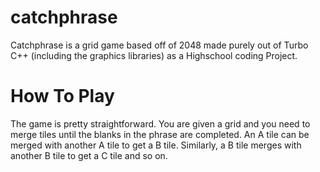 # catchphrase
Catchphrase is a grid game based off of 2048 made purely out of Turbo C++ (including the graphics libraries) as a Highschool coding Project.


# How To Play

The game is pretty straightforward. You are given a grid and you need to merge tiles until the blanks in the phrase are completed. An A tile can be merged with another A tile to get a B tile. Similarly, a B tile merges with another B tile to get a C tile and so on.
